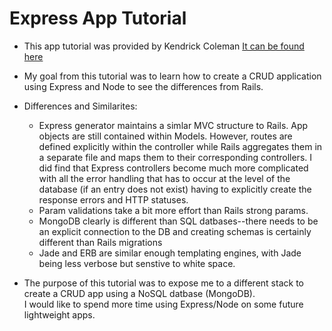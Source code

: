 # Express App Tutorial

* This app tutorial was provided by Kendrick Coleman [It can be found here](https://www.airpair.com/javascript/complete-expressjs-nodejs-mongodb-crud-skeleton)

* My goal from this tutorial was to learn how to create a CRUD application using Express and Node to 
see the differences from Rails. 

* Differences and Similarites:
  * Express generator maintains a simlar MVC structure to Rails.  App objects are still 
    contained within Models. However, routes are defined explicitly within the controller while Rails 
    aggregates them in a separate file and maps them to their corresponding controllers. I did find that 
    Express controllers become much more complicated with all the error handling that has to occur at the 
    level of the database (if an entry does not exist) having to explicitly create the response errors and HTTP statuses.  
  * Param validations take a bit more effort than Rails strong params. 
  * MongoDB clearly is different than SQL datbases--there needs to be an explicit connection to the DB and 
    creating schemas is certainly different than Rails migrations 
  * Jade and ERB are similar enough templating engines, with Jade being less verbose but senstive to white space.
  

* The purpose of this tutorial was to expose me to a different stack to create a CRUD app using a NoSQL datbase (MongoDB).  
I would like to spend more time using Express/Node on some future lightweight apps.
